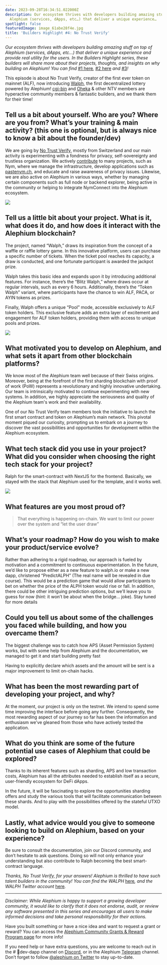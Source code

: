 ```yaml
---
date: 2023-09-28T16:34:51.022000Z
description: Our ecosystem thrives with developers building amazing stuff on top of
  Alephium (services, dApps, etc…) that deliver a unique experience…
spotlight: false
featuredImage: image_61abe28f4e.jpg
title: 'Builders Highlight #4: No Trust Verify'
---
```


_Our ecosystem thrives with developers building amazing stuff on top of Alephium (services, dApps, etc…) that deliver a unique experience and provide real utility for the users. In the Builders Highlight series, these builders will share more about their projects, thoughts, and insights on why building on Alephium! You can find_ [#1 here](/news/post/builders-highlights-1-sezame-wallet-ddb4aeb61881)_,_ [#2 here](/news/post/builders-highlights-2-alphpaca-nfts-99c69775f04c) _and_ [#3](/news/post/builders-highlight-3-ayin-6be4a6bd4ec2)_!_

This episode is about No Trust Verify, creator of the first ever token on mainnet (ALF), now introducing [Walph](https://walph.io), the first decentralized lottery powered by Alephium! [cgi-bin](https://twitter.com/cg1_bin) and [Oheka](https://twitter.com/Oheka32) & other NTV members are hyperactive community members & fantastic builders, and we thank them for their time!

## Tell us a bit about yourself. Who are you? Where are you from? What’s your training & main activity? (this one is optional, but is always nice to know a bit about the founder/dev)

We are going by [No Trust Verify](https://notrustverify.ch), mostly from Switzerland and our main activity is experimenting with a fondness for privacy, self-sovereignty and trustless organization. We actively [contribute](https://github.com/notrustverify) to many projects, such as Nym, where we manage the infrastructure, develop applications such as [pastenym.ch](https://pastenym.ch/), and educate and raise awareness of privacy issues. Likewise, we are also active on Alephium in various ways, whether by managing certain components such as full node or backend explorer, being active in the community or helping to integrate NymConnect into the Alephium ecosystem.

![](image_d8c67fefb0.png)

## Tell us a little bit about your project. What is it, what does it do, and how does it interact with the Alephium blockchain?

The project, named “Walph,” draws its inspiration from the concept of a waffle or raffle lottery game. In this innovative platform, users can purchase a specific number of tickets. When the ticket pool reaches its capacity, a draw is conducted, and one fortunate participant is awarded the jackpot prize.

Walph takes this basic idea and expands upon it by introducing additional features. For instance, there’s the “Blitz Walph,” where draws occur at regular intervals, such as every 6 hours. Additionally, there’s the “Token Walph” variant, where participants have the chance to win ALF, PACA, or AYIN tokens as prizes.

Finally, Walph offers a unique “Pool” mode, accessible exclusively to ALF token holders. This exclusive feature adds an extra layer of excitement and engagement for ALF token holders, providing them with access to unique pools and prizes.

![](image_a723c36dac.gif)

## What motivated you to develop on Alephium, and what sets it apart from other blockchain platforms?

We know most of the Alephium team well because of their Swiss origins. Moreover, being at the forefront of the first sharding blockchain with proof of work (PoW) represents a revolutionary and highly innovative undertaking. Our team is intrinsically motivated to continue experimenting with new systems. In addition, we highly appreciate the seriousness and quality of the Alephium team's work and their availability.

One of our No Trust Verify team members took the initiative to launch the first smart contract and token on Alephium’s main network. This pivotal moment piqued our curiosity, prompting us to embark on a journey to discover the vast possibilities and opportunities for development within the Alephium ecosystem.

## What tech stack did you use in your project? What did you consider when choosing the right tech stack for your project?

Ralph for the smart-contract with NextJS for the frontend. Basically, we stayed with the stack that Alephium used for the template, and it works well.

![](image_1d2be79915.png)

## What features are you most proud of?

> That everything is happening on-chain. We want to limit our power over the system and “let the user draw”

## What’s your roadmap? How do you wish to make your product/service evolve?

Rather than adhering to a rigid roadmap, our approach is fueled by motivation and a commitment to continuous experimentation. In the future, we’d like to propose either as a new feature to walph.io or make a new dapp, christened “PredictALPH” (The real name will be revealed in due course). This would be a prediction game that would allow participants to bet on whether the price of the ALPH token would rise or fall. In addition, there could be other intriguing prediction options, but we’ll leave you to guess for now (hint: it won’t be about when the bridge… joke). Stay tuned for more details

## Could you tell us about some of the challenges you faced while building, and how you overcame them?

The biggest challenge was to catch how APS (Asset Permission System) works, but with some help from Alephium and the documentation, we managed to get it and start building pretty fast

Having to explicitly declare which assets and the amount will be sent is a major improvement to limit on-chain hacks.

## What has been the most rewarding part of developing your project, and why?

At the moment, our project is only on the testnet. We intend to spend some time improving the interface before going any further. Consequently, the most rewarding aspect of our journey so far has been the information and enthusiasm we’ve gleaned from those who have actively tested the application.

## What do you think are some of the future potential use cases of Alephium that could be explored?

Thanks to its inherent features such as sharding, APS and low transaction costs, Alephium has all the attributes needed to establish itself as a secure, user-friendly ecosystem for DeFi dApps.

In the future, it will be fascinating to explore the opportunities sharding offers and study the various tools that will facilitate communication between these shards. And to play with the possibilities offered by the stateful UTXO model.

## Lastly, what advice would you give to someone looking to build on Alephium, based on your experience?

Be sure to consult the documentation, join our Discord community, and don’t hesitate to ask questions. Doing so will not only enhance your understanding but also contribute to Ralph becoming the best smart-contract language.

_Thanks, No Trust Verify, for your answers! Alephium is thrilled to have such talent builders in the community! You can find the WALPH_ [here](https://walph.io)_, and the WALPH Twitter account_ [here](https://twitter.com/WalphLottery)_._

---

_Disclaimer: While Alephium is happy to support a growing developer community, it would like to clarify that it does not endorse, audit, or review any software presented in this series and encourages all users to make informed decisions and take personal responsibility for their actions._

Have you built something or have a nice idea and want to request a grant or reward? You can access the [Alephium Community Grants &amp; Reward Program page](https://github.com/alephium/community/blob/master/Grant%26RewardProgram.md) for more info!

If you need help or have extra questions, you are welcome to reach out in the \# 🎨dev-dapp channel on [Discord](/discord), or in the Alephium [Telegram](https://t.me/alephiumgroup) channel. Don’t forget to follow [@alephium on Twitter](https://twitter.com/alephium) to stay up-to-date.
